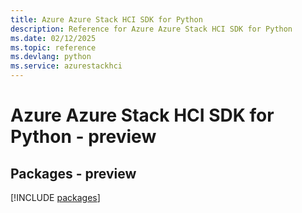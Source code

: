 ```yaml
---
title: Azure Azure Stack HCI SDK for Python
description: Reference for Azure Azure Stack HCI SDK for Python
ms.date: 02/12/2025
ms.topic: reference
ms.devlang: python
ms.service: azurestackhci
---
```

# Azure Azure Stack HCI SDK for Python - preview
## Packages - preview
[!INCLUDE [packages](azure-stack-hci-index.md)]
